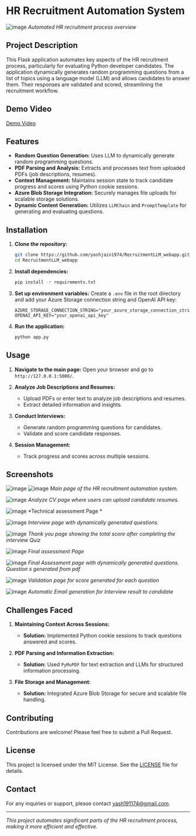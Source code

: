 # HR Recruitment Automation System

![image](https://github.com/yashjain1974/SIH_HR-recruitmet_webapp/assets/69360295/546252d5-4813-455b-9e39-327d534cada0)
*Automated HR recruitment process overview*

## Project Description

This Flask application automates key aspects of the HR recruitment process, particularly for evaluating Python developer candidates. The application dynamically generates random programming questions from a list of topics using a language model (LLM) and allows candidates to answer them. Their responses are validated and scored, streamlining the recruitment workflow.

## Demo Video

[Demo Video](https://www.youtube.com/watch?v=Gd2wnMj4fBQ)

## Features

- **Random Question Generation:** Uses LLM to dynamically generate random programming questions.
- **PDF Parsing and Analysis:** Extracts and processes text from uploaded PDFs (job descriptions, resumes).
- **Context Management:** Maintains session state to track candidate progress and scores using Python cookie sessions.
- **Azure Blob Storage Integration:** Securely manages file uploads for scalable storage solutions.
- **Dynamic Content Generation:** Utilizes `LLMChain` and `PromptTemplate` for generating and evaluating questions.

## Installation

1. **Clone the repository:**
    ```bash
    git clone https://github.com/yashjain1974/RecruitmentLLM_webapp.git
    cd RecruitmentLLM_webapp
    ```

2. **Install dependencies:**
    ```bash
    pip install -r requirements.txt
    ```

3. **Set up environment variables:**
    Create a `.env` file in the root directory and add your Azure Storage connection string and OpenAI API key:
    ```env
    AZURE_STORAGE_CONNECTION_STRING="your_azure_storage_connection_string"
    OPENAI_API_KEY="your_openai_api_key"
    ```

4. **Run the application:**
    ```bash
    python app.py
    ```

## Usage

1. **Navigate to the main page:**
    Open your browser and go to `http://127.0.0.1:5000/`.

2. **Analyze Job Descriptions and Resumes:**
    - Upload PDFs or enter text to analyze job descriptions and resumes.
    - Extract detailed information and insights.

3. **Conduct Interviews:**
    - Generate random programming questions for candidates.
    - Validate and score candidate responses.

4. **Session Management:**
    - Track progress and scores across multiple sessions.

## Screenshots

![image](https://github.com/yashjain1974/SIH_HR-recruitmet_webapp/assets/69360295/712e1c8e-3288-4abd-b3a6-e3fdb41551c3)
![image](https://github.com/yashjain1974/SIH_HR-recruitmet_webapp/assets/69360295/691fd57b-c626-4c4d-99f8-6da5f1389fbc)
*Main page of the HR recruitment automation system.*

![image](https://github.com/yashjain1974/SIH_HR-recruitmet_webapp/assets/69360295/acbd652a-0b1c-40c2-8845-1cfe5fee000a)
*Analyze CV page where users can upload candidate resumes.*

![image](https://github.com/yashjain1974/SIH_HR-recruitmet_webapp/assets/69360295/82bed4bf-f6cd-498f-a69e-8ed92694c31f)
*Technical assessment Page *

![image](https://github.com/yashjain1974/SIH_HR-recruitmet_webapp/assets/69360295/fbc00b01-6f4e-41c9-b9e2-e4a3c5711fb0)
*Interview page with dynamically generated questions.*

![image](https://github.com/yashjain1974/SIH_HR-recruitmet_webapp/assets/69360295/323a4358-3fc8-48e3-8e9a-3dbf76f5a969)
*Thank you page showing the total score after completing the interview Quiz*

![image](https://github.com/yashjain1974/SIH_HR-recruitmet_webapp/assets/69360295/52ee32b4-f4d7-4545-bcf3-a9703270d2de)
*Final assessment Page*

![image](https://github.com/yashjain1974/SIH_HR-recruitmet_webapp/assets/69360295/e35efb3e-da84-4694-9cfc-7c61a9c0e0f8)
*Final Assessment page with dynamically generated questions. Question s generated from pdf*

![image](https://github.com/yashjain1974/SIH_HR-recruitmet_webapp/assets/69360295/cb60a7ab-d2ba-4b86-a4c9-4ce45cd96ef7)
*Validation page for score generated for each question* 

![image](https://github.com/yashjain1974/SIH_HR-recruitmet_webapp/assets/69360295/20af21d1-dc0e-4d62-a05a-443b93feb596)
*Automatic Email generation for Interview result to candidate*





## Challenges Faced

1. **Maintaining Context Across Sessions:**
   - **Solution:** Implemented Python cookie sessions to track questions answered and scores.

2. **PDF Parsing and Information Extraction:**
   - **Solution:** Used `PyMuPDF` for text extraction and LLMs for structured information processing.

3. **File Storage and Management:**
   - **Solution:** Integrated Azure Blob Storage for secure and scalable file handling.

## Contributing

Contributions are welcome! Please feel free to submit a Pull Request.

## License

This project is licensed under the MIT License. See the [LICENSE](LICENSE) file for details.

## Contact

For any inquiries or support, please contact [yash191174@gmail.com](yash191174@gmail.com).

---

*This project automates significant parts of the HR recruitment process, making it more efficient and effective.*

